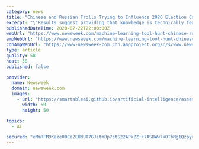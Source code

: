 ```yaml
---
category: news
title: "Chinese and Russian Trolls Trying to Influence 2020 Election Could Be Hunted with AI Tool"
excerpt: "\"Results suggest providing that knowledge is technically feasible. What we currently lack is the political will and funding, and that is a travesty,\" said Princeton University professor Jacob Shapiro."
publishedDateTime: 2020-07-22T22:00:00Z
webUrl: "https://www.newsweek.com/machine-learning-tool-hunt-chinese-russian-trolls-2020-election-princeton-university-research-1519685"
ampWebUrl: "https://www.newsweek.com/machine-learning-tool-hunt-chinese-russian-trolls-2020-election-princeton-university-research-1519685?amp=1"
cdnAmpWebUrl: "https://www-newsweek-com.cdn.ampproject.org/c/s/www.newsweek.com/machine-learning-tool-hunt-chinese-russian-trolls-2020-election-princeton-university-research-1519685?amp=1"
type: article
quality: 58
heat: 58
published: false

provider:
  name: Newsweek
  domain: newsweek.com
  images:
    - url: "https://smartableai.github.io/artificial-intelligence/assets/images/organizations/newsweek.com-50x50.jpg"
      width: 50
      height: 50

topics:
  - AI

secured: "eMmRFM9Kaze00Ce2EHdUT7GJitmBp7stS22APkZZ++7ASBWw7kOTbMg1QzpyrfnRU3WZ66ykYkLAleHDwBDRm3oxoMFPa7uD4yu5xGRluxry9CYjS6YqhsdGnggcY7aYHf6hJImRBvXq3Hd+3GR27ARjm+OOo0n4Ym2SDm7dHmvdW9ManXTyYm7o2aahVI4JwBCR1LHGvecbYzh3upgagMReZprHYcOyoBmnHlZROQVRzPaMIiJczBj/URwxNvgEKF8xXUVxJF+YG9k9rtMx2lBSHJi/3Eo1wx2DbCzvfpddoIMqhbKjTmSzYWS1cvWzUjjkt9OMe0rCuKGjrXV1nQ==;jtMqoBpwBhSJ3YTDWR2Apw=="
---
```


